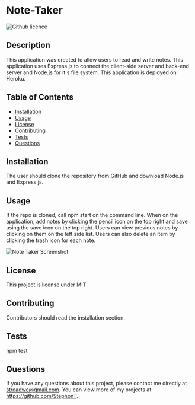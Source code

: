 # Note-Taker
  ![Github licence](http://img.shields.io/badge/license-MIT-blue.svg)

  ## Description
  This application was created to allow users to read and write notes. This application uses Express.js to connect the client-side server and back-end server and Node.js for it's file system. This application is deployed on Heroku.

  ## Table of Contents
  * [Installation](#installation)
  * [Usage](#usage)
  * [License](#license)
  * [Contributing](#contributing)
  * [Tests](#tests)
  * [Questions](#questions)

  ## Installation
  The user should clone the repository from GitHub and download Node.js and Express.js.

  ## Usage
  If the repo is cloned, call npm start on the command line. When on the application, add notes by clicking the pencil icon on the top right and save using the save icon on the top right. Users can view previous notes by clicking on them on the left side list. Users can also delete an item by clicking the trash icon for each note.
  
  ![Note Taker Screenshot](https://user-images.githubusercontent.com/104699408/180008742-ee76d803-256d-4907-a509-8fe03d5ed232.jpg)


  ## License
  This project is license under MIT

  ## Contributing
  Contributors should read the installation section.
  
  ## Tests
  npm test

  ## Questions
  If you have any questions about this project, please contact me directly at streadwe@gmail.com. You can view more of my projects at https://github.com/StephonT.
  
  
